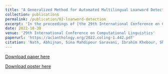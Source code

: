 ```yaml
---
title: "A Generalized Method for Automated Multilingual Loanword Detection"
collection: publications
permalink: /publication/02-loanword-detection
excerpt: 'In the proceedings of [the 29th International Conference on Computational Linguistics, 2022](https://coling2022.org/).'
date: 2022-10-30
venue: '29th International Conference on Computational Linguistics'
paperurl: 'https://aclanthology.org/2022.coling-1.442.pdf'
citation: 'Nath, Abhijnan, Sina Mahdipour Saravani, Ibrahim Khebour, Sheikh Mannan, Zihui Li, and Nikhil Krishnaswamy. "A generalized method for automated multilingual loanword detection." In <i>Proceedings of the 29th International Conference on Computational Linguistics</i>, pp. 4996-5013. 2022.'
---
```

<!-- citation: 'Sina Mahdipour Saravani, Ritwik Banerjee, and Indrakshi Ray. (2021). &quot;An Investigation into the Contribution of Locally Aggregated Descriptors to Figurative Language Identification.&quot; In <i>Proceeding of the Second Workshop on Insights from Negative Results in NLP (EMNLP 2021 Workshop)</i>.' -->

<!-- This paper is about the number 1. The number 2 is left for future work. -->
<!--Paper [EMNLP 2021 Workshop on Insights from Negative Results in NLP](https://insights-workshop.github.io/). -->
[Download paper here](https://aclanthology.org/2022.coling-1.442.pdf)

[Download poster here](https://www.nikhilkrishnaswamy.com/assets/docs/posters/COLING-2022.pdf)
<!-- Recommended citation: Your Name, You. (2009). "Paper Title Number 1." <i>Journal 1</i>. 1(1). -->
